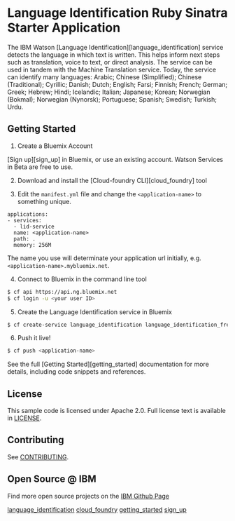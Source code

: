 # Language Identification Ruby Sinatra Starter Application

  The IBM Watson [Language Identification][language_identification] service detects the language in which text is written. This helps inform next steps such as translation, voice to text, or direct analysis. The service can be used in tandem with the Machine Translation service. Today, the service can identify many languages: Arabic; Chinese (Simplified); Chinese (Traditional); Cyrillic; Danish; Dutch; English; Farsi; Finnish; French; German; Greek; Hebrew; Hindi; Icelandic; Italian; Japanese; Korean; Norwegian (Bokmal); Norwegian (Nynorsk); Portuguese; Spanish; Swedish; Turkish; Urdu.

## Getting Started

1. Create a Bluemix Account

  [Sign up][sign_up] in Bluemix, or use an existing account. Watson Services in Beta are free to use.

2. Download and install the [Cloud-foundry CLI][cloud_foundry] tool

3. Edit the `manifest.yml` file and change the `<application-name>` to something unique.
  ```none
  applications:
  - services:
    - lid-service
    name: <application-name>
    path: .
    memory: 256M
  ```
  The name you use will determinate your application url initially, e.g. `<application-name>.mybluemix.net`.

4. Connect to Bluemix in the command line tool
  ```sh
  $ cf api https://api.ng.bluemix.net
  $ cf login -u <your user ID>
  ```

5. Create the Language Identification service in Bluemix
  ```sh
  $ cf create-service language_identification language_identification_free_plan lid-service
  ```

6. Push it live!
  ```sh
  $ cf push <application-name>
  ```

See the full [Getting Started][getting_started] documentation for more details, including code snippets and references.

## License

  This sample code is licensed under Apache 2.0. Full license text is available in [LICENSE](https://github.rtp.raleigh.ibm.com/gattana-us/lid-ruby/blob/master/LICENSE).

## Contributing

  See [CONTRIBUTING](https://github.rtp.raleigh.ibm.com/gattana-us/lid-ruby/blob/master/CONTRIBUTING.md).

## Open Source @ IBM
  Find more open source projects on the [IBM Github Page](http://ibm.github.io/)

[language_identification](http://www.ibm.com/smarterplanet/us/en/ibmwatson/developercloud/doc/lidapi/)
[cloud_foundry](https://github.com/cloudfoundry/cli)
[getting_started](http://www.ibm.com/smarterplanet/us/en/ibmwatson/developercloud/doc/getting_started/)
[sign_up](https://apps.admin.ibmcloud.com/manage/trial/bluemix.html?cm_mmc=WatsonDeveloperCloud-_-LandingSiteGetStarted-_-x-_-CreateAnAccountOnBluemixCLI)